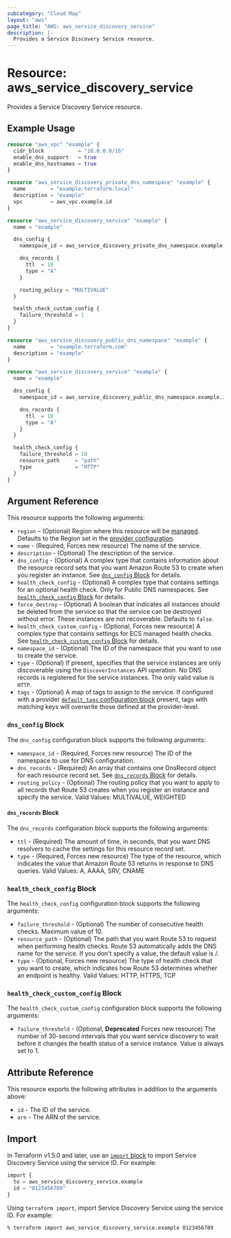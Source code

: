 ```yaml
---
subcategory: "Cloud Map"
layout: "aws"
page_title: "AWS: aws_service_discovery_service"
description: |-
  Provides a Service Discovery Service resource.
---
```


# Resource: aws_service_discovery_service

Provides a Service Discovery Service resource.

## Example Usage

```terraform
resource "aws_vpc" "example" {
  cidr_block           = "10.0.0.0/16"
  enable_dns_support   = true
  enable_dns_hostnames = true
}

resource "aws_service_discovery_private_dns_namespace" "example" {
  name        = "example.terraform.local"
  description = "example"
  vpc         = aws_vpc.example.id
}

resource "aws_service_discovery_service" "example" {
  name = "example"

  dns_config {
    namespace_id = aws_service_discovery_private_dns_namespace.example.id

    dns_records {
      ttl  = 10
      type = "A"
    }

    routing_policy = "MULTIVALUE"
  }

  health_check_custom_config {
    failure_threshold = 1
  }
}
```

```terraform
resource "aws_service_discovery_public_dns_namespace" "example" {
  name        = "example.terraform.com"
  description = "example"
}

resource "aws_service_discovery_service" "example" {
  name = "example"

  dns_config {
    namespace_id = aws_service_discovery_public_dns_namespace.example.id

    dns_records {
      ttl  = 10
      type = "A"
    }
  }

  health_check_config {
    failure_threshold = 10
    resource_path     = "path"
    type              = "HTTP"
  }
}
```

## Argument Reference

This resource supports the following arguments:

* `region` – (Optional) Region where this resource will be [managed](https://docs.aws.amazon.com/general/latest/gr/rande.html#regional-endpoints). Defaults to the Region set in the [provider configuration](https://registry.terraform.io/providers/hashicorp/aws/latest/docs#aws-configuration-reference).
* `name` - (Required, Forces new resource) The name of the service.
* `description` - (Optional) The description of the service.
* `dns_config` - (Optional) A complex type that contains information about the resource record sets that you want Amazon Route 53 to create when you register an instance. See [`dns_config` Block](#dns_config-block) for details.
* `health_check_config` - (Optional) A complex type that contains settings for an optional health check. Only for Public DNS namespaces. See [`health_check_config` Block](#health_check_config-block) for details.
* `force_destroy` - (Optional) A boolean that indicates all instances should be deleted from the service so that the service can be destroyed without error. These instances are not recoverable. Defaults to `false`.
* `health_check_custom_config` - (Optional, Forces new resource) A complex type that contains settings for ECS managed health checks. See [`health_check_custom_config` Block](#health_check_custom_config-block) for details.
* `namespace_id` - (Optional) The ID of the namespace that you want to use to create the service.
* `type` - (Optional) If present, specifies that the service instances are only discoverable using the `DiscoverInstances` API operation. No DNS records is registered for the service instances. The only valid value is `HTTP`.
* `tags` - (Optional) A map of tags to assign to the service. If configured with a provider [`default_tags` configuration block](https://registry.terraform.io/providers/hashicorp/aws/latest/docs#default_tags-configuration-block) present, tags with matching keys will overwrite those defined at the provider-level.

### `dns_config` Block

The `dns_config` configuration block supports the following arguments:

* `namespace_id` - (Required, Forces new resource) The ID of the namespace to use for DNS configuration.
* `dns_records` - (Required) An array that contains one DnsRecord object for each resource record set. See [`dns_records` Block](#dns_records-block) for details.
* `routing_policy` - (Optional) The routing policy that you want to apply to all records that Route 53 creates when you register an instance and specify the service. Valid Values: MULTIVALUE, WEIGHTED

#### `dns_records` Block

The `dns_records` configuration block supports the following arguments:

* `ttl` - (Required) The amount of time, in seconds, that you want DNS resolvers to cache the settings for this resource record set.
* `type` - (Required, Forces new resource) The type of the resource, which indicates the value that Amazon Route 53 returns in response to DNS queries. Valid Values: A, AAAA, SRV, CNAME

### `health_check_config` Block

The `health_check_config` configuration block supports the following arguments:

* `failure_threshold` - (Optional) The number of consecutive health checks. Maximum value of 10.
* `resource_path` - (Optional) The path that you want Route 53 to request when performing health checks. Route 53 automatically adds the DNS name for the service. If you don't specify a value, the default value is /.
* `type` - (Optional, Forces new resource) The type of health check that you want to create, which indicates how Route 53 determines whether an endpoint is healthy. Valid Values: HTTP, HTTPS, TCP

### `health_check_custom_config` Block

The `health_check_custom_config` configuration block supports the following arguments:

* `failure_threshold` - (Optional, **Deprecated** Forces new resource) The number of 30-second intervals that you want service discovery to wait before it changes the health status of a service instance.  Value is always set to 1.

## Attribute Reference

This resource exports the following attributes in addition to the arguments above:

* `id` - The ID of the service.
* `arn` - The ARN of the service.

## Import

In Terraform v1.5.0 and later, use an [`import` block](https://developer.hashicorp.com/terraform/language/import) to import Service Discovery Service using the service ID. For example:

```terraform
import {
  to = aws_service_discovery_service.example
  id = "0123456789"
}
```

Using `terraform import`, import Service Discovery Service using the service ID. For example:

```console
% terraform import aws_service_discovery_service.example 0123456789
```
